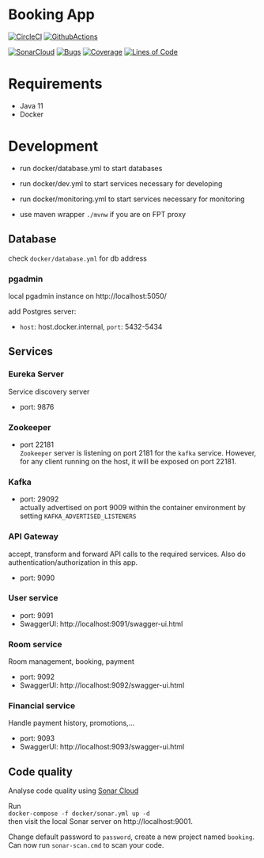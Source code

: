 # Booking App

[![CircleCI](https://circleci.com/gh/WalterClementsJr/booking-app-ec2023.svg?style=svg)](https://circleci.com/gh/WalterClementsJr/booking-app-ec2023)
[![GithubActions](https://github.com/walterclementsjr/booking-app-ec2023/actions/workflows/maven.yml/badge.svg)](https://github.com/walterclementsjr/booking-app-ec2023)

[![SonarCloud](https://sonarcloud.io/images/project_badges/sonarcloud-black.svg)](https://sonarcloud.io/dashboard?id=WalterClementsJr_booking-app-ec2023)
[![Bugs](https://sonarcloud.io/api/project_badges/measure?project=WalterClementsJr_booking-app-ec2023&metric=bugs)](https://sonarcloud.io/dashboard?id=WalterClementsJr_booking-app-ec2023)
[![Coverage](https://sonarcloud.io/api/project_badges/measure?project=WalterClementsJr_booking-app-ec2023&metric=coverage)](https://sonarcloud.io/dashboard?id=WalterClementsJr_booking-app-ec2023)
[![Lines of Code](https://sonarcloud.io/api/project_badges/measure?project=WalterClementsJr_booking-app-ec2023&metric=ncloc)](https://sonarcloud.io/dashboard?id=WalterClementsJr_booking-app-ec2023)

# Requirements
- Java 11
- Docker

# Development
- run docker/database.yml to start databases
- run docker/dev.yml to start services necessary for developing
- run docker/monitoring.yml to start services necessary for monitoring

- use maven wrapper `./mvnw` if you are on FPT proxy


## Database
check `docker/database.yml` for db address

### pgadmin
local pgadmin instance on http://localhost:5050/

add Postgres server:
- `host`: host.docker.internal, `port`: 5432-5434

## Services
### Eureka Server
Service discovery server
- port: 9876
### Zookeeper
- port 22181  
`Zookeeper` server is listening on port 2181 for the `kafka` service.
However, for any client running on the host, it will be exposed on port 22181.

### Kafka

- port: 29092  
  actually advertised on port 9009 within the container environment by setting `KAFKA_ADVERTISED_LISTENERS`

### API Gateway
accept, transform and forward API calls to the required services.
Also do authentication/authorization in this app.

- port: 9090

### User service
- port: 9091
- SwaggerUI: http://localhost:9091/swagger-ui.html


### Room service
Room management, booking, payment
- port: 9092
- SwaggerUI: http://localhost:9092/swagger-ui.html


### Financial service
Handle payment history, promotions,...
- port: 9093
- SwaggerUI: http://localhost:9093/swagger-ui.html


## Code quality
Analyse code quality using [Sonar Cloud](https://sonarcloud.io/project/overview?id=WalterClementsJr_booking-app-ec2023)

Run  
`docker-compose -f docker/sonar.yml up -d`  
then visit the local Sonar server on http://localhost:9001.

Change default password to `password`, create a new project named `booking`.
Can now run `sonar-scan.cmd` to scan your code.

